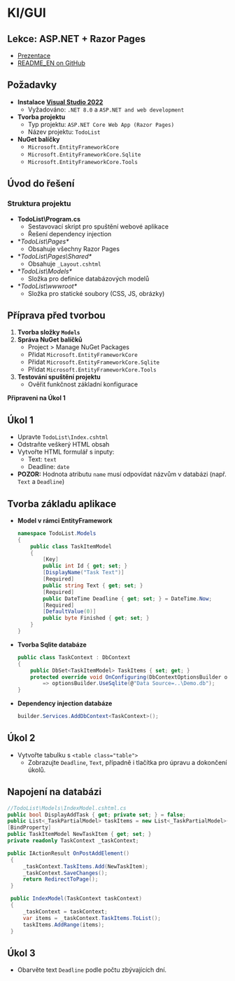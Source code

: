 # KI/GUI
## Lekce: ASP.NET + Razor Pages

- [Prezentace](https://tinyurl.com/KI-GUI-PRE)
- [README_EN on GitHub](https://github.com/radeksmejky9/GUI/edit/main/README_EN.md)

## Požadavky
- **Instalace [Visual Studio 2022](https://visualstudio.microsoft.com/thank-you-downloading-visual-studio/?sku=Community&channel=Release&version=VS2022&source=VSLandingPage&cid=2030&passive=false)**
  - Vyžadováno: `.NET 8.0` a `ASP.NET and web development`
- **Tvorba projektu**
  - Typ projektu: `ASP.NET Core Web App (Razor Pages)`
  - Název projektu: `TodoList`
- **NuGet balíčky**
  - `Microsoft.EntityFrameworkCore`
  - `Microsoft.EntityFrameworkCore.Sqlite`
  - `Microsoft.EntityFrameworkCore.Tools`

## Úvod do řešení
### Struktura projektu
- **TodoList\Program.cs**
  - Sestavovací skript pro spuštění webové aplikace
  - Řešení dependency injection
- **TodoList\Pages\**
  - Obsahuje všechny Razor Pages
- **TodoList\Pages\Shared\**
  - Obsahuje `_Layout.cshtml`
- **TodoList\Models\**
  - Složka pro definice databázových modelů
- **TodoList\wwwroot\**
  - Složka pro statické soubory (CSS, JS, obrázky)

## Příprava před tvorbou
1. **Tvorba složky `Models`**
2. **Správa NuGet balíčků**
   - Project > Manage NuGet Packages
   - Přidat `Microsoft.EntityFrameworkCore`
   - Přidat `Microsoft.EntityFrameworkCore.Sqlite`
   - Přidat `Microsoft.EntityFrameworkCore.Tools`
3. **Testování spuštění projektu**
   - Ověřit funkčnost základní konfigurace

**Připraveni na Úkol 1**

## Úkol 1
- Upravte `TodoList\Index.cshtml`
- Odstraňte veškerý HTML obsah
- Vytvořte HTML formulář s inputy:
  - Text: `text`
  - Deadline: `date`
- **POZOR:** Hodnota atributu `name` musí odpovídat názvům v databázi (např. `Text` a `Deadline`)

## Tvorba základu aplikace
- **Model v rámci EntityFramework**
  ```csharp
  namespace TodoList.Models
  {
      public class TaskItemModel
      {
          [Key]
          public int Id { get; set; }
          [DisplayName("Task Text")]
          [Required]
          public string Text { get; set; }
          [Required]
          public DateTime Deadline { get; set; } = DateTime.Now;
          [Required]
          [DefaultValue(0)]
          public byte Finished { get; set; }
      }
  }
  ```
- **Tvorba Sqlite databáze**
  ```csharp
  public class TaskContext : DbContext
  {
      public DbSet<TaskItemModel> TaskItems { set; get; }
      protected override void OnConfiguring(DbContextOptionsBuilder optionsBuilder)
          => optionsBuilder.UseSqlite(@"Data Source=..\Demo.db");
  }
  ```
- **Dependency injection databáze**
  ```csharp
  builder.Services.AddDbContext<TaskContext>();
  ```

## Úkol 2
- Vytvořte tabulku s `<table class="table">`
  - Zobrazujte `Deadline`, `Text`, případně i tlačítka pro úpravu a dokončení úkolů.
 
## Napojení na databázi
```csharp
//TodoList\Models\IndexModel.cshtml.cs
public bool DisplayAddTask { get; private set; } = false;
public List<_TaskPartialModel> taskItems = new List<_TaskPartialModel>();
[BindProperty]
public TaskItemModel NewTaskItem { get; set; }
private readonly TaskContext _taskContext;

public IActionResult OnPostAddElement()
 {
     _taskContext.TaskItems.Add(NewTaskItem);
     _taskContext.SaveChanges();
     return RedirectToPage();
 }

 public IndexModel(TaskContext taskContext)
 {
     _taskContext = taskContext;
     var items = _taskContext.TaskItems.ToList();
     taskItems.AddRange(items);
 }
```

## Úkol 3
- Obarvěte text `Deadline` podle počtu zbývajících dní.

